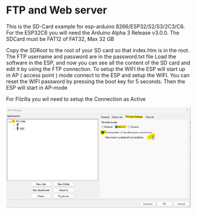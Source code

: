 # FTP and Web server 

This is the SD-Card example for esp-arduino 8266/ESP32/S2/S3/2C3/C6.
For the ESP32C6 you will need the Arduino Alpha 3 Release v3.0.0.
The SDCard must be FAT12 of FAT32, Max 32 GB 

Copy the SDRoot to the root of your SD card so that index.htm is in the root.
The FTP username and password are in the password.txt file 
Load the software in the ESP, and now you can see all the content of the SD card and edit it by using the FTP connection.
To setup the WIFI the ESP will start up in AP ( access point )  mode connect to the ESP and setup the WIFI.
You can reset the WIFI password by pressing the boot key for 5 seconds.
Then the ESP will start in AP-mode 

For Filzilla you wil need to setup the Connection as Active 


![FileZilla settings](https://github.com/EmileSpecialProducts/FTP-WebServer/blob/main/FTP-WebServer/SdRoot/FilzilaSettings.png)
